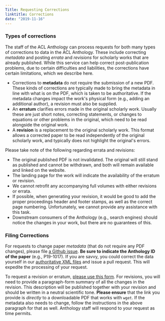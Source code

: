 ```yaml
---
Title: Requesting Corrections
linktitle: Corrections
date: "2019-11-16"
---
```


### Types of corrections

The staff of the ACL Anthology can process requests for both many types of corrections to data in the ACL Anthology.
These include correcting *metadata* and posting *errata* and *revisions* for scholarly works that are already published.
While this service can help correct post-publication problems, due to certain difficulties and liabilities, the corrections have certain limitations, which we describe here.

+ Corrections to **metadata** do not require the submission of a new PDF.
  These kinds of corrections are typically made to bring the metadata in line with what is on the PDF, which is taken to be authoritative.
  If the metadata changes impact the work's physical form (e.g., adding an additional author), a revision must also be supplied.
+ An **erratum** clarifies errors made in the original scholarly work.
  Usually these are just short notes, correcting statements, or changes to equations or other problems in the original, which need to be read alongside the original work.
+ A **revision** is a replacement to the original scholarly work.
  This format allows a corrected paper to be read independently of the original scholarly work, and typically does not highlight the original's errors.

Please take note of the following regarding errata and revisions:

+ The original published PDF is not invalidated.
  The original will still stand as published and cannot be withdrawn, and both will remain available and linked on the website.
+ The landing page for the work will indicate the availability of the erratum or revision.
+ We cannot retrofit any accompanying full volumes with either revisions or errata.
+ If possible, when generating your revision, it would be good to add the proper proceedings header and footer stamps, as well as the correct page numbering.
  Unfortunately, we cannot provide any assistance with this task.
+ Downstream consumers of the Anthology (e.g., search engines) should notice the changes in your work, but there are no guarantees of this.

### Filing Corrections

For requests to change paper *metadata* (that do not require any PDF changes), please file [a Github issue](https://github.com/acl-org/acl-anthology/issues/new).
**Be sure to indicate the Anthology ID of the paper** (e.g., P19-1017).
If you are savvy, you could correct the data yourself in our [authoritative XML files](https://github.com/acl-org/acl-anthology/tree/master/data/xml) and issue a pull request.
This will expedite the processing of your request.

To request a revision or erratum, [please use this form](https://forms.office.com/Pages/ResponsePage.aspx?id=DQSIkWdsW0yxEjajBLZtrQAAAAAAAAAAAAMAABqTSThUN0I2VEdZMTk4Sks3S042MVkxUEZQUVdOUS4u).
For revisions, you will need to provide a paragraph-form summary of all the changes in the revision.
This description will be published together with your revision and should be written in a neutral scientific tone.
**Please ensure** that the link you provide is *directly* to a downloadable PDF that works with `wget`.
If the metadata also needs to change, follow the instructions in the above paragraph for that as well.
Anthology staff will respond to your request as time permits.
